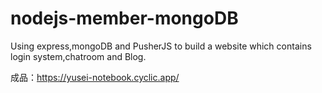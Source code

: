 # nodejs-member-mongoDB
Using express,mongoDB and PusherJS to build a website which contains login system,chatroom and Blog. 

成品：https://yusei-notebook.cyclic.app/
